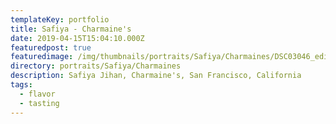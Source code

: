 ```yaml
---
templateKey: portfolio
title: Safiya - Charmaine's
date: 2019-04-15T15:04:10.000Z
featuredpost: true
featuredimage: /img/thumbnails/portraits/Safiya/Charmaines/DSC03046_edited.jpg
directory: portraits/Safiya/Charmaines
description: Safiya Jihan, Charmaine's, San Francisco, California
tags:
  - flavor
  - tasting
---
```

